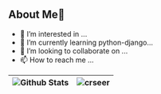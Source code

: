 ## About Me👋
- 👀 I’m interested in ...
- 🌱 I’m currently learning python-django...
- 💞️ I’m looking to collaborate on ...
- 📫 How to reach me ...

| ![Github Stats](https://github-readme-stats.vercel.app/api?username=crseer&show_icons=true&theme=default&count_private=true) | ![crseer](https://count.getloli.com/get/@crseer?theme=rule34) |
| ------------------------------------------------------------ | ------------------------------------------------------------ |
